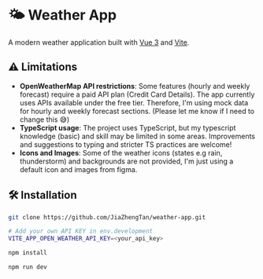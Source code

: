 # 🌤️ Weather App

A modern weather application built with [Vue 3](https://vuejs.org/) and [Vite](https://vitejs.dev/).

## ⚠️ Limitations

- **OpenWeatherMap API restrictions**: Some features (hourly and weekly forecast) require a paid API plan (Credit Card Details). The app currently uses APIs available under the free tier. Therefore, I'm using mock data for hourly and weekly forecast sections. (Please let me know if I need to change this 😅)
- **TypeScript usage**: The project uses TypeScript, but my typescript knowledge (basic) and skill may be limited in some areas. Improvements and suggestions to typing and stricter TS practices are welcome!
- **Icons and Images**: Some of the weather icons (states e.g rain, thunderstorm) and backgrounds are not provided, I'm just using a default icon and images from figma.

## 🛠️ Installation

```bash
git clone https://github.com/JiaZhengTan/weather-app.git

# Add your own API KEY in env.development
VITE_APP_OPEN_WEATHER_API_KEY=<your_api_key>

npm install

npm run dev
```
